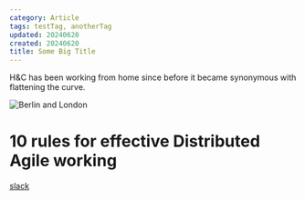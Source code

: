 ```yaml
---
category: Article
tags: testTag, anotherTag
updated: 20240620
created: 20240620
title: Some Big Title
---
```


H&C has been working from home since before it became synonymous with flattening the curve. 

![Berlin and London](/berlin.png)


# 10 rules for effective Distributed Agile working
 [slack](https://slack.com/intl/en-gb/?eu_nc=1)